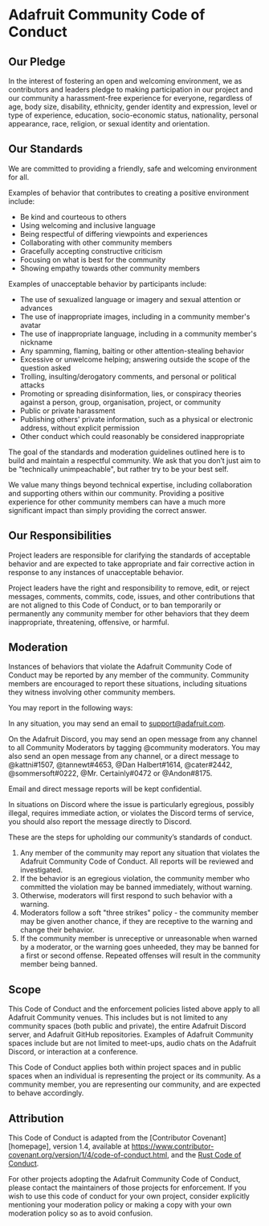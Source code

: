 <!--
SPDX-FileCopyrightText: 2014 Coraline Ada Ehmke
SPDX-FileCopyrightText: 2019 Kattni Rembor for Adafruit Industries
SPDX-License-Identifier: CC-BY-4.0
-->

# Adafruit Community Code of Conduct

## Our Pledge

In the interest of fostering an open and welcoming environment, we as
contributors and leaders pledge to making participation in our project and
our community a harassment-free experience for everyone, regardless of age, body
size, disability, ethnicity, gender identity and expression, level or type of
experience, education, socio-economic status, nationality, personal appearance,
race, religion, or sexual identity and orientation.

## Our Standards

We are committed to providing a friendly, safe and welcoming environment for
all.

Examples of behavior that contributes to creating a positive environment
include:

* Be kind and courteous to others
* Using welcoming and inclusive language
* Being respectful of differing viewpoints and experiences
* Collaborating with other community members
* Gracefully accepting constructive criticism
* Focusing on what is best for the community
* Showing empathy towards other community members

Examples of unacceptable behavior by participants include:

* The use of sexualized language or imagery and sexual attention or advances
* The use of inappropriate images, including in a community member's avatar
* The use of inappropriate language, including in a community member's nickname
* Any spamming, flaming, baiting or other attention-stealing behavior
* Excessive or unwelcome helping; answering outside the scope of the question
  asked
* Trolling, insulting/derogatory comments, and personal or political attacks
* Promoting or spreading disinformation, lies, or conspiracy theories against
  a person, group, organisation, project, or community
* Public or private harassment
* Publishing others' private information, such as a physical or electronic
  address, without explicit permission
* Other conduct which could reasonably be considered inappropriate

The goal of the standards and moderation guidelines outlined here is to build
and maintain a respectful community. We ask that you don’t just aim to be
"technically unimpeachable", but rather try to be your best self.

We value many things beyond technical expertise, including collaboration and
supporting others within our community. Providing a positive experience for
other community members can have a much more significant impact than simply
providing the correct answer.

## Our Responsibilities

Project leaders are responsible for clarifying the standards of acceptable
behavior and are expected to take appropriate and fair corrective action in
response to any instances of unacceptable behavior.

Project leaders have the right and responsibility to remove, edit, or
reject messages, comments, commits, code, issues, and other contributions
that are not aligned to this Code of Conduct, or to ban temporarily or
permanently any community member for other behaviors that they deem
inappropriate, threatening, offensive, or harmful.

## Moderation

Instances of behaviors that violate the Adafruit Community Code of Conduct
may be reported by any member of the community. Community members are
encouraged to report these situations, including situations they witness
involving other community members.

You may report in the following ways:

In any situation, you may send an email to <support@adafruit.com>.

On the Adafruit Discord, you may send an open message from any channel
to all Community Moderators by tagging @community moderators. You may
also send an open message from any channel, or a direct message to
@kattni#1507, @tannewt#4653, @Dan Halbert#1614, @cater#2442,
@sommersoft#0222, @Mr. Certainly#0472 or @Andon#8175.

Email and direct message reports will be kept confidential.

In situations on Discord where the issue is particularly egregious, possibly
illegal, requires immediate action, or violates the Discord terms of service,
you should also report the message directly to Discord.

These are the steps for upholding our community’s standards of conduct.

1. Any member of the community may report any situation that violates the
Adafruit Community Code of Conduct. All reports will be reviewed and
investigated.
2. If the behavior is an egregious violation, the community member who
committed the violation may be banned immediately, without warning.
3. Otherwise, moderators will first respond to such behavior with a warning.
4. Moderators follow a soft "three strikes" policy - the community member may
be given another chance, if they are receptive to the warning and change their
behavior.
5. If the community member is unreceptive or unreasonable when warned by a
moderator, or the warning goes unheeded, they may be banned for a first or
second offense. Repeated offenses will result in the community member being
banned.

## Scope

This Code of Conduct and the enforcement policies listed above apply to all
Adafruit Community venues. This includes but is not limited to any community
spaces (both public and private), the entire Adafruit Discord server, and
Adafruit GitHub repositories. Examples of Adafruit Community spaces include
but are not limited to meet-ups, audio chats on the Adafruit Discord, or
interaction at a conference.

This Code of Conduct applies both within project spaces and in public spaces
when an individual is representing the project or its community. As a community
member, you are representing our community, and are expected to behave
accordingly.

## Attribution

This Code of Conduct is adapted from the [Contributor Covenant][homepage],
version 1.4, available at
<https://www.contributor-covenant.org/version/1/4/code-of-conduct.html>,
and the [Rust Code of Conduct](https://www.rust-lang.org/en-US/conduct.html).

For other projects adopting the Adafruit Community Code of
Conduct, please contact the maintainers of those projects for enforcement.
If you wish to use this code of conduct for your own project, consider
explicitly mentioning your moderation policy or making a copy with your
own moderation policy so as to avoid confusion.
